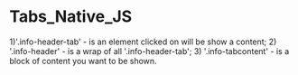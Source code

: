 # Tabs_Native_JS
1)'.info-header-tab' - is an element clicked on will be show a content;
2) '.info-header' - is a wrap of all '.info-header-tab';
3) '.info-tabcontent' - is a block of content you want to be shown.



